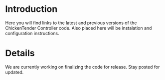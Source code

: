# Introduction #

Here you will find links to the latest and previous versions of the ChickenTender Controller code. Also placed here will be instalation and configuration instructions.


# Details #

We are currently working on finalizing the code for release. Stay posted for updated.